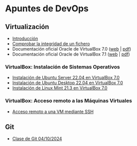 # Apuntes de DevOps

## Virtualización

* [Introducción](./apuntes/virtualizacion/intro-virtualizacion.md)
* [Comprobar la integridad de un fichero](./apuntes/virtualizacion/integrity-check.md)
* Documentación oficial Oracle de VirtualBox 7.0 ([web](https://docs.oracle.com/en/virtualization/virtualbox/7.0/user/index.html) | [pdf](https://docs.oracle.com/en/virtualization/virtualbox/7.0/user/EN-VBOX-7-0-USER.pdf))
* Documentación oficial Oracle de VirtualBox 7.1 ([web](https://docs.oracle.com/en/virtualization/virtualbox/7.1/user/index.html) | [pdf](https://docs.oracle.com/en/virtualization/virtualbox/7.1/user/EN-VBOX-7-1-USER.pdf))

### VirtualBox: Instalación de Sistemas Operativos

* [Instalación de Ubuntu Server 22.04 en VirtualBox 7.0](./apuntes/virtualizacion/ub-server22.04.md)
* [Instalación de Ubuntu Desktop 22.04 en VirtualBox 7.0](./apuntes/virtualizacion/ub-desktop22.04.md)
* [Instalación de Linux Mint 21.3 en VirtualBox 7.0](./apuntes/virtualizacion/linux-mint21.3.md)

### VirtualBox: Acceso remoto a las Máquinas Virtuales

* [Acceso remoto a una VM mediante SSH](./apuntes/virtualizacion/vbox-ssh-access.md)

## Git

* [Clase de Git 04/10/2024](./apuntes/git/clase-git-20241003.md)
